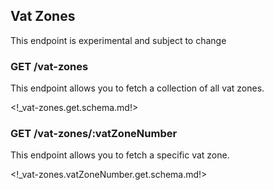 ## Vat Zones

<aside class="warning">
This endpoint is experimental and subject to change
</aside>

### <span class='get'>GET</span> /vat-zones

This endpoint allows you to fetch a collection of all vat zones.

<!_vat-zones.get.schema.md!>

### <span class='get'>GET</span> /vat-zones/:vatZoneNumber

This endpoint allows you to fetch a specific vat zone.

<!_vat-zones.vatZoneNumber.get.schema.md!>
